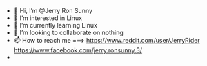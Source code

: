 - 👋 Hi, I’m @Jerry Ron Sunny
- 👀 I’m interested in Linux
- 🌱 I’m currently learning Linux
- 💞️ I’m looking to collaborate on nothing
- 📫 How to reach me ===> https://www.reddit.com/user/JerryRider https://www.facebook.com/jerry.ronsunny.3/
-                        

<!---
jerrygoodboi/jerrygoodboi is a ✨ special ✨ repository because its `README.md` (this file) appears on your GitHub profile.
You can click the Preview link to take a look at your changes.
--->
